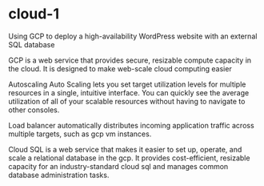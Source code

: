 # cloud-1
Using GCP to deploy a high-availability WordPress website with an external SQL database

GCP is a web service that provides secure, resizable compute capacity in the cloud. It is designed to make web-scale cloud computing easier

Autoscaling Auto Scaling lets you set target utilization levels for multiple resources in a single, intuitive interface. You can quickly see the average utilization of all of your scalable resources without having to navigate to other consoles.

Load balancer automatically distributes incoming application traffic across multiple targets, such as gcp vm instances.

Cloud SQL is a web service that makes it easier to set up, operate, and scale a relational database in the gcp. It provides cost-efficient, resizable capacity for an industry-standard cloud sql and manages common database administration tasks.
